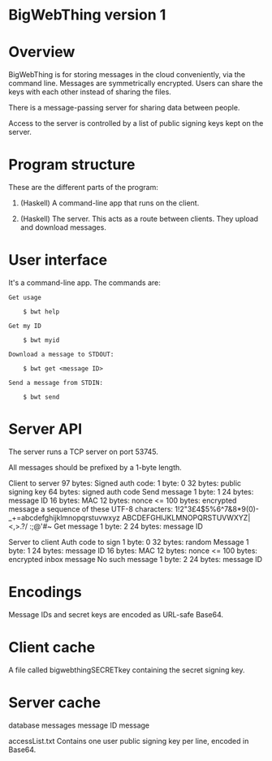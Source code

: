 BigWebThing version 1
=====================

# Overview

BigWebThing is for storing messages in the cloud conveniently, via the command line. Messages are symmetrically encrypted. Users can share the keys with each other instead of sharing the files.

There is a message-passing server for sharing data between people.

Access to the server is controlled by a list of public signing keys kept on the server.

# Program structure

These are the different parts of the program:

1. (Haskell) A command-line app that runs on the client.

6. (Haskell) The server. This acts as a route between clients. They upload and download messages.

# User interface

It's a command-line app. The commands are:

    Get usage

        $ bwt help

    Get my ID

        $ bwt myid

    Download a message to STDOUT:

        $ bwt get <message ID>

    Send a message from STDIN:

        $ bwt send

# Server API

The server runs a TCP server on port 53745.

All messages should be prefixed by a 1-byte length.

Client to server
    97 bytes: Signed auth code:
        1 byte: 0
        32 bytes: public signing key
        64 bytes: signed auth code
    Send message
        1 byte: 1
        24 bytes: message ID
        16 bytes: MAC
        12 bytes: nonce
        <= 100 bytes: encrypted message
            a sequence of these UTF-8 characters:
            1!2"3£4$5%6^7&8*9(0)-_+=abcdefghijklmnopqrstuvwxyz
            ABCDEFGHIJKLMNOPQRSTUVWXYZ|\<,>.?/ :;@'#~
    Get message
        1 byte: 2
        24 bytes: message ID

Server to client
    Auth code to sign
        1 byte: 0
        32 bytes: random
    Message
        1 byte: 1
        24 bytes: message ID
        16 bytes: MAC
        12 bytes: nonce
        <= 100 bytes: encrypted inbox message
    No such message
        1 byte: 2
        24 bytes: message ID

# Encodings

Message IDs and secret keys are encoded as URL-safe Base64.

# Client cache

A file called bigwebthingSECRETkey containing the secret signing key.

# Server cache

database
    messages
        message ID
        message

accessList.txt
    Contains one user public signing key per line, encoded in Base64.
